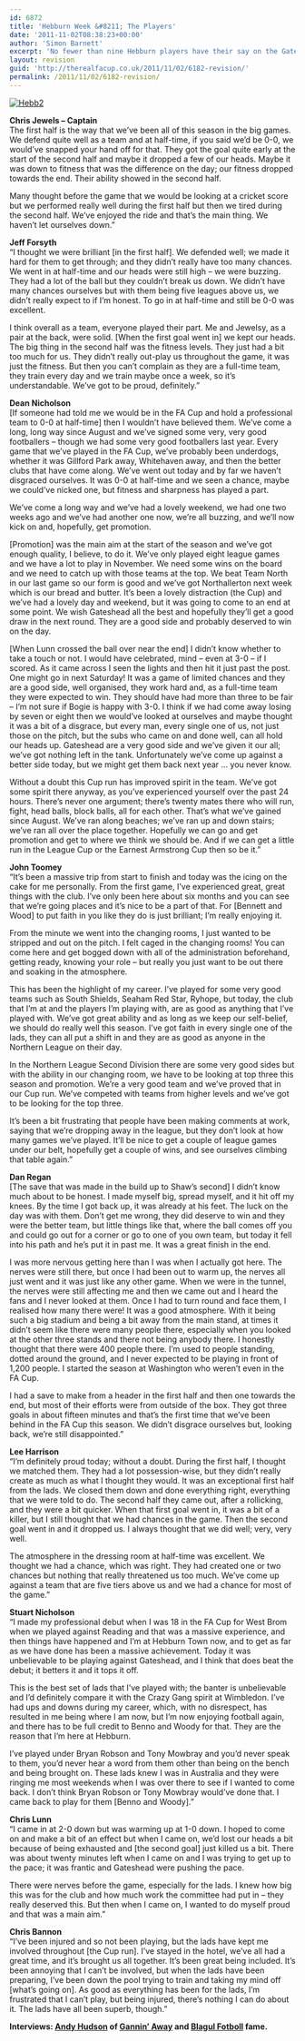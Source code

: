 ```yaml
---
id: 6872
title: 'Hebburn Week &#8211; The Players'
date: '2011-11-02T08:38:23+00:00'
author: 'Simon Barnett'
excerpt: 'No fewer than nine Hebburn players have their say on the Gateshead game, the FA Cup and the future. And they talked to Andy Hudson, of course.'
layout: revision
guid: 'http://therealfacup.co.uk/2011/11/02/6182-revision/'
permalink: /2011/11/02/6182-revision/
---
```


[![](http://delta.xssl.net/~sbarnett/therealfacup/wp-content/uploads/2011/11/Hebb2.jpg "Hebb2")](http://therealfacup.co.uk/2011/11/02/hebburn-week-the-players/hebb2/)

**Chris Jewels – Captain**  
The first half is the way that we’ve been all of this season in the big games. We defend quite well as a team and at half-time, if you said we’d be 0-0, we would’ve snapped your hand off for that. They got the goal quite early at the start of the second half and maybe it dropped a few of our heads. Maybe it was down to fitness that was the difference on the day; our fitness dropped towards the end. Their ability showed in the second half.

Many thought before the game that we would be looking at a cricket score but we performed really well during the first half but then we tired during the second half. We’ve enjoyed the ride and that’s the main thing. We haven’t let ourselves down.”

**Jeff Forsyth**  
“I thought we were brilliant \[in the first half\]. We defended well; we made it hard for them to get through; and they didn’t really have too many chances. We went in at half-time and our heads were still high – we were buzzing. They had a lot of the ball but they couldn’t break us down. We didn’t have many chances ourselves but with them being five leagues above us, we didn’t really expect to if I’m honest. To go in at half-time and still be 0-0 was excellent.

I think overall as a team, everyone played their part. Me and Jewelsy, as a pair at the back, were solid. \[When the first goal went in\] we kept our heads. The big thing in the second half was the fitness levels. They just had a bit too much for us. They didn’t really out-play us throughout the game, it was just the fitness. But then you can’t complain as they are a full-time team, they train every day and we train maybe once a week, so it’s understandable. We’ve got to be proud, definitely.”

**Dean Nicholson**  
\[If someone had told me we would be in the FA Cup and hold a professional team to 0-0 at half-time\] then I wouldn’t have believed them. We’ve come a long, long way since August and we’ve signed some very, very good footballers – though we had some very good footballers last year. Every game that we’ve played in the FA Cup, we’ve probably been underdogs, whether it was Gillford Park away, Whitehaven away, and then the better clubs that have come along. We’ve went out today and by far we haven’t disgraced ourselves. It was 0-0 at half-time and we seen a chance, maybe we could’ve nicked one, but fitness and sharpness has played a part.

We’ve come a long way and we’ve had a lovely weekend, we had one two weeks ago and we’ve had another one now, we’re all buzzing, and we’ll now kick on and, hopefully, get promotion.

\[Promotion\] was the main aim at the start of the season and we’ve got enough quality, I believe, to do it. We’ve only played eight league games and we have a lot to play in November. We need some wins on the board and we need to catch up with those teams at the top. We beat Team North in our last game so our form is good and we’ve got Northallerton next week which is our bread and butter. It’s been a lovely distraction (the Cup) and we’ve had a lovely day and weekend, but it was going to come to an end at some point. We wish Gateshead all the best and hopefully they’ll get a good draw in the next round. They are a good side and probably deserved to win on the day.

\[When Lunn crossed the ball over near the end\] I didn’t know whether to take a touch or not. I would have celebrated, mind – even at 3-0 – if I scored. As it came across I seen the lights and then hit it just past the post. One might go in next Saturday! It was a game of limited chances and they are a good side, well organised, they work hard and, as a full-time team they were expected to win. They should have had more than three to be fair – I’m not sure if Bogie is happy with 3-0. I think if we had come away losing by seven or eight then we would’ve looked at ourselves and maybe thought it was a bit of a disgrace, but every man, every single one of us, not just those on the pitch, but the subs who came on and done well, can all hold our heads up. Gateshead are a very good side and we’ve given it our all; we’ve got nothing left in the tank. Unfortunately we’ve come up against a better side today, but we might get them back next year … you never know.

Without a doubt this Cup run has improved spirit in the team. We’ve got some spirit there anyway, as you’ve experienced yourself over the past 24 hours. There’s never one argument; there’s twenty mates there who will run, fight, head balls, block balls, all for each other. That’s what we’ve gained since August. We’ve ran along beaches; we’ve ran up and down stairs; we’ve ran all over the place together. Hopefully we can go and get promotion and get to where we think we should be. And if we can get a little run in the League Cup or the Earnest Armstrong Cup then so be it.”

**John Toomey**  
“It’s been a massive trip from start to finish and today was the icing on the cake for me personally. From the first game, I’ve experienced great, great things with the club. I’ve only been here about six months and you can see that we’re going places and it’s nice to be a part of that. For \[Bennett and Wood\] to put faith in you like they do is just brilliant; I’m really enjoying it.

From the minute we went into the changing rooms, I just wanted to be stripped and out on the pitch. I felt caged in the changing rooms! You can come here and get bogged down with all of the administration beforehand, getting ready, knowing your role – but really you just want to be out there and soaking in the atmosphere.

This has been the highlight of my career. I’ve played for some very good teams such as South Shields, Seaham Red Star, Ryhope, but today, the club that I’m at and the players I’m playing with, are as good as anything that I’ve played with. We’ve got great ability and as long as we keep our self-belief, we should do really well this season. I’ve got faith in every single one of the lads, they can all put a shift in and they are as good as anyone in the Northern League on their day.

In the Northern League Second Division there are some very good sides but with the ability in our changing room, we have to be looking at top three this season and promotion. We’re a very good team and we’ve proved that in our Cup run. We’ve competed with teams from higher levels and we’ve got to be looking for the top three.

It’s been a bit frustrating that people have been making comments at work, saying that we’re dropping away in the league, but they don’t look at how many games we’ve played. It’ll be nice to get a couple of league games under our belt, hopefully get a couple of wins, and see ourselves climbing that table again.”

**Dan Regan**  
\[The save that was made in the build up to Shaw’s second\] I didn’t know much about to be honest. I made myself big, spread myself, and it hit off my knees. By the time I got back up, it was already at his feet. The luck on the day was with them. Don’t get me wrong, they did deserve to win and they were the better team, but little things like that, where the ball comes off you and could go out for a corner or go to one of you own team, but today it fell into his path and he’s put it in past me. It was a great finish in the end.

I was more nervous getting here than I was when I actually got here. The nerves were still there, but once I had been out to warm up, the nerves all just went and it was just like any other game. When we were in the tunnel, the nerves were still affecting me and then we came out and I heard the fans and I never looked at them. Once I had to turn round and face them, I realised how many there were! It was a good atmosphere. With it being such a big stadium and being a bit away from the main stand, at times it didn’t seem like there were many people there, especially when you looked at the other three stands and there not being anybody there. I honestly thought that there were 400 people there. I’m used to people standing, dotted around the ground, and I never expected to be playing in front of 1,200 people. I started the season at Washington who weren’t even in the FA Cup.

I had a save to make from a header in the first half and then one towards the end, but most of their efforts were from outside of the box. They got three goals in about fifteen minutes and that’s the first time that we’ve been behind in the FA Cup this season. We didn’t disgrace ourselves but, looking back, we’re still disappointed.”

**Lee Harrison**  
“I’m definitely proud today; without a doubt. During the first half, I thought we matched them. They had a lot possession-wise, but they didn’t really create as much as what I thought they would. It was an exceptional first half from the lads. We closed them down and done everything right, everything that we were told to do. The second half they came out, after a rollicking, and they were a bit quicker. When that first goal went in, it was a bit of a killer, but I still thought that we had chances in the game. Then the second goal went in and it dropped us. I always thought that we did well; very, very well.

The atmosphere in the dressing room at half-time was excellent. We thought we had a chance, which was right. They had created one or two chances but nothing that really threatened us too much. We’ve come up against a team that are five tiers above us and we had a chance for most of the game.”

**Stuart Nicholson**  
“I made my professional debut when I was 18 in the FA Cup for West Brom when we played against Reading and that was a massive experience, and then things have happened and I’m at Hebburn Town now, and to get as far as we have done has been a massive achievement. Today it was unbelievable to be playing against Gateshead, and I think that does beat the debut; it betters it and it tops it off.

This is the best set of lads that I’ve played with; the banter is unbelievable and I’d definitely compare it with the Crazy Gang spirit at Wimbledon. I’ve had ups and downs during my career, which, with no disrespect, has resulted in me being where I am now, but I’m now enjoying football again, and there has to be full credit to Benno and Woody for that. They are the reason that I’m here at Hebburn.

I’ve played under Bryan Robson and Tony Mowbray and you’d never speak to them, you’d never hear a word from them other than being on the bench and being brought on. These lads knew I was in Australia and they were ringing me most weekends when I was over there to see if I wanted to come back. I don’t think Bryan Robson or Tony Mowbray would’ve done that. I came back to play for them \[Benno and Woody\].”

**Chris Lunn**  
“I came in at 2-0 down but was warming up at 1-0 down. I hoped to come on and make a bit of an effect but when I came on, we’d lost our heads a bit because of being exhausted and \[the second goal\] just killed us a bit. There was about twenty minutes left when I came on and I was trying to get up to the pace; it was frantic and Gateshead were pushing the pace.

There were nerves before the game, especially for the lads. I knew how big this was for the club and how much work the committee had put in – they really deserved this. But then when I came on, I wanted to do myself proud and that was a main aim.”

**Chris Bannon**  
“I’ve been injured and so not been playing, but the lads have kept me involved throughout \[the Cup run\]. I’ve stayed in the hotel, we’ve all had a great time, and it’s brought us all together. It’s been great being included. It’s been annoying that I can’t be involved, but when the lads have been preparing, I’ve been down the pool trying to train and taking my mind off \[what’s going on\]. As good as everything has been for the lads, I’m frustrated that I can’t play, but being injured, there’s nothing I can do about it. The lads have all been superb, though.”

**Interviews: [Andy Hudson](http://twitter.com/#%21/HuddoHudson) of [Gannin’ Away](http://ganninaway.co.uk/) and [Blagul Fotboll](http://www.blagulfotboll.co.uk/) fame.**